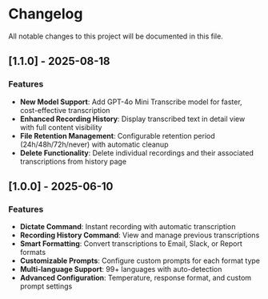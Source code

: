 # Changelog

All notable changes to this project will be documented in this file.

## [1.1.0] - 2025-08-18

### Features

- **New Model Support**: Add GPT-4o Mini Transcribe model for faster, cost-effective transcription
- **Enhanced Recording History**: Display transcribed text in detail view with full content visibility
- **File Retention Management**: Configurable retention period (24h/48h/72h/never) with automatic cleanup
- **Delete Functionality**: Delete individual recordings and their associated transcriptions from history page

## [1.0.0] - 2025-06-10

### Features

- **Dictate Command**: Instant recording with automatic transcription
- **Recording History Command**: View and manage previous transcriptions
- **Smart Formatting**: Convert transcriptions to Email, Slack, or Report formats
- **Customizable Prompts**: Configure custom prompts for each format type
- **Multi-language Support**: 99+ languages with auto-detection
- **Advanced Configuration**: Temperature, response format, and custom prompt settings
